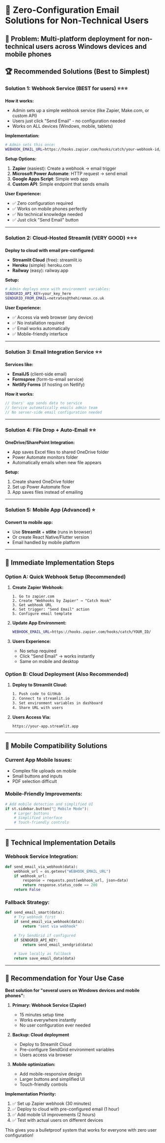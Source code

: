 # 📧 Zero-Configuration Email Solutions for Non-Technical Users

## 🎯 **Problem**: Multi-platform deployment for non-technical users across Windows devices and mobile phones

## 🏆 **Recommended Solutions (Best to Simplest)**

### **Solution 1: Webhook Service (BEST for users) ⭐⭐⭐**

**How it works:**
- Admin sets up a simple webhook service (like Zapier, Make.com, or custom API)
- Users just click "Send Email" - no configuration needed
- Works on ALL devices (Windows, mobile, tablets)

**Implementation:**
```bash
# Admin sets this once:
WEBHOOK_EMAIL_URL=https://hooks.zapier.com/hooks/catch/your-webhook-id/
```

**Setup Options:**
1. **Zapier** (easiest): Create a webhook → email trigger
2. **Microsoft Power Automate**: HTTP request → send email
3. **Google Apps Script**: Simple web app
4. **Custom API**: Simple endpoint that sends emails

**User Experience:**
- ✅ Zero configuration required
- ✅ Works on mobile phones perfectly
- ✅ No technical knowledge needed
- ✅ Just click "Send Email" button

---

### **Solution 2: Cloud-Hosted Streamlit (VERY GOOD) ⭐⭐⭐**

**Deploy to cloud with email pre-configured:**
- **Streamlit Cloud** (free): streamlit.io
- **Heroku** (simple): heroku.com
- **Railway** (easy): railway.app

**Setup:**
```bash
# Admin deploys once with environment variables:
SENDGRID_API_KEY=your_key_here
SENDGRID_FROM_EMAIL=netrates@thehireman.co.uk
```

**User Experience:**
- ✅ Access via web browser (any device)
- ✅ No installation required
- ✅ Email works automatically
- ✅ Mobile-friendly interface

---

### **Solution 3: Email Integration Service ⭐⭐**

**Services like:**
- **EmailJS** (client-side email)
- **Formspree** (form-to-email service)
- **Netlify Forms** (if hosting on Netlify)

**How it works:**
```javascript
// Users' app sends data to service
// Service automatically emails admin team
// No server-side email configuration needed
```

---

### **Solution 4: File Drop + Auto-Email ⭐⭐**

**OneDrive/SharePoint Integration:**
- App saves Excel files to shared OneDrive folder
- Power Automate monitors folder
- Automatically emails when new file appears

**Setup:**
1. Create shared OneDrive folder
2. Set up Power Automate flow
3. App saves files instead of emailing

---

### **Solution 5: Mobile App (Advanced) ⭐**

**Convert to mobile app:**
- Use **Streamlit** + **stlite** (runs in browser)
- Or create React Native/Flutter version
- Email handled by mobile platform

---

## 🚀 **Immediate Implementation Steps**

### **Option A: Quick Webhook Setup (Recommended)**

1. **Create Zapier Webhook:**
   ```
   1. Go to zapier.com
   2. Create "Webhooks by Zapier" → "Catch Hook"
   3. Get webhook URL
   4. Set trigger: "Send Email" action
   5. Configure email template
   ```

2. **Update App Environment:**
   ```bash
   WEBHOOK_EMAIL_URL=https://hooks.zapier.com/hooks/catch/YOUR_ID/
   ```

3. **Users Experience:**
   - No setup required
   - Click "Send Email" → works instantly
   - Same on mobile and desktop

### **Option B: Cloud Deployment (Also Recommended)**

1. **Deploy to Streamlit Cloud:**
   ```bash
   1. Push code to GitHub
   2. Connect to streamlit.io
   3. Set environment variables in dashboard
   4. Share URL with users
   ```

2. **Users Access Via:**
   ```
   https://your-app.streamlit.app
   ```

---

## 📱 **Mobile Compatibility Solutions**

### **Current App Mobile Issues:**
- Complex file uploads on mobile
- Small buttons and inputs
- PDF selection difficult

### **Mobile-Friendly Improvements:**
```python
# Add mobile detection and simplified UI
if st.sidebar.button("📱 Mobile Mode"):
    # Larger buttons
    # Simplified interface
    # Touch-friendly controls
```

---

## 🔧 **Technical Implementation Details**

### **Webhook Service Integration:**
```python
def send_email_via_webhook(data):
    webhook_url = os.getenv("WEBHOOK_EMAIL_URL")
    if webhook_url:
        response = requests.post(webhook_url, json=data)
        return response.status_code == 200
    return False
```

### **Fallback Strategy:**
```python
def send_email_smart(data):
    # Try webhook first
    if send_email_via_webhook(data):
        return "sent via webhook"
    
    # Try SendGrid if configured
    if SENDGRID_API_KEY:
        return send_email_sendgrid(data)
    
    # Save locally as fallback
    return save_email_data(data)
```

---

## 🎯 **Recommendation for Your Use Case**

**Best solution for "several users on Windows devices and mobile phones":**

1. **Primary: Webhook Service (Zapier)**
   - 15 minutes setup time
   - Works everywhere instantly
   - No user configuration ever needed

2. **Backup: Cloud deployment**
   - Deploy to Streamlit Cloud
   - Pre-configure SendGrid environment variables
   - Users access via browser

3. **Mobile optimization:**
   - Add mobile-responsive design
   - Larger buttons and simplified UI
   - Touch-friendly controls

**Implementation Priority:**
1. ✅ Set up Zapier webhook (30 minutes)
2. ✅ Deploy to cloud with pre-configured email (1 hour)
3. ✅ Add mobile UI improvements (2 hours)
4. ✅ Test with actual users on different devices

This gives you a bulletproof system that works for everyone with zero user configuration!
